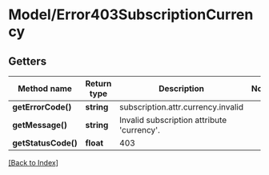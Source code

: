 # Model/Error403SubscriptionCurrency

## Getters

Method name | Return type | Description | Notes
------------ | ------------- | ------------- | -------------
**getErrorCode()** | **string** | subscription.attr.currency.invalid |
**getMessage()** | **string** | Invalid subscription attribute 'currency'. |
**getStatusCode()** | **float** | 403 |

[[Back to Index]](../index.md)
